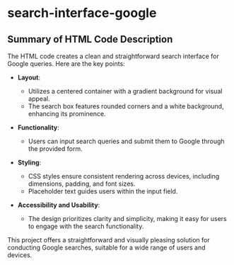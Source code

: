 # search-interface-google
## Summary of HTML Code Description

The HTML code creates a clean and straightforward search interface for Google queries. Here are the key points:

- **Layout**:
  - Utilizes a centered container with a gradient background for visual appeal.
  - The search box features rounded corners and a white background, enhancing its prominence.

- **Functionality**:
  - Users can input search queries and submit them to Google through the provided form.

- **Styling**:
  - CSS styles ensure consistent rendering across devices, including dimensions, padding, and font sizes.
  - Placeholder text guides users within the input field.

- **Accessibility and Usability**:
  - The design prioritizes clarity and simplicity, making it easy for users to engage with the search functionality.

This project offers a straightforward and visually pleasing solution for conducting Google searches, suitable for a wide range of users and devices.
